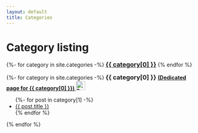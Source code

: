 ```yaml
---
layout: default
title: Categories
---
```


<!-- Begin code @ categories/index.md -->

# Category listing

<div class="catcloud">
{%- for category in site.categories -%}
  <a href="#{{ category[0] }}"><h3 style="display:inline;">{{ category[0] }}</h3></a>
{% endfor %}
</div>

<p></p>

<div class="catcloud">
{%- for category in site.categories -%}
  <a name="{{ category[0] }}"><h3 style="display:inline;">{{ category[0] }}</h3></a>
  <a href="{{ category[0] | prepend: 'categories/' | relative_url }}">
    <h4 style="display:inline;">(Dedicated page for {{ category[0] }})
        <img src="{{ '/assets/images/arrow-58-32.png' | relative_url }}" width="24" height="24" alt="Dedicated page for {{ category[0] }}">
    </h4>
  </a>
  <ul>
    {%- for post in category[1] -%}
      <li><a href="{{ post.url| relative_url }}">{{ post.title }}</a></li>
    {% endfor %}
  </ul>
{% endfor %}
<div>

<!-- End code @ categories/index.md -->
